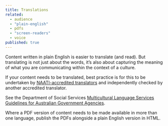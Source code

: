 ```yaml
---
title: Translations
related: 
  - audience
  - "plain-english"
  - pdfs
  - "screen-readers"
  - voice
published: true
---
```


Content written in plain English is easier to translate (and read). But translating is not just about the words, it’s also about capturing the meaning of what you are communicating within the context of a culture.

If your content needs to be translated, best practice is for this to be undertaken by [NAATI-accredited translators](https://www.naati.com.au/) and independently checked by another accredited translator.

See the Department of Social Services [Multicultural Language Services Guidelines for Australian Government Agencies](https://www.dss.gov.au/settlement-and-multicultural-affairs/programs-policy/multicultural-access-and-equity/multicultural-access-and-equity-resources). 

Where a PDF version of content needs to be made available in more than one language, publish the PDFs alongside a plain English version in HTML.